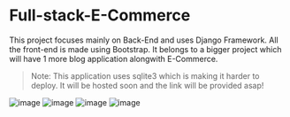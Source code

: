 # Full-stack-E-Commerce
This project focuses mainly on Back-End and uses Django Framework. All the front-end is made using Bootstrap.
It belongs to a bigger project which will have 1 more blog application alongwith E-Commerce.

> Note: This application uses sqlite3 which is making it harder to deploy. It will be hosted soon and the link will be provided asap!


![image](https://user-images.githubusercontent.com/86239697/185395921-d560fe71-1e26-4548-a223-d656ef56597a.png)
![image](https://user-images.githubusercontent.com/86239697/185396384-29318edd-d9c4-4132-a9ce-d0ee9df454e5.png)
![image](https://user-images.githubusercontent.com/86239697/185396711-112ada20-3914-46ac-b741-0500d8b80dff.png)
![image](https://user-images.githubusercontent.com/86239697/185396930-5f833555-3d8b-48ec-8cf4-45e75d8c4005.png)
